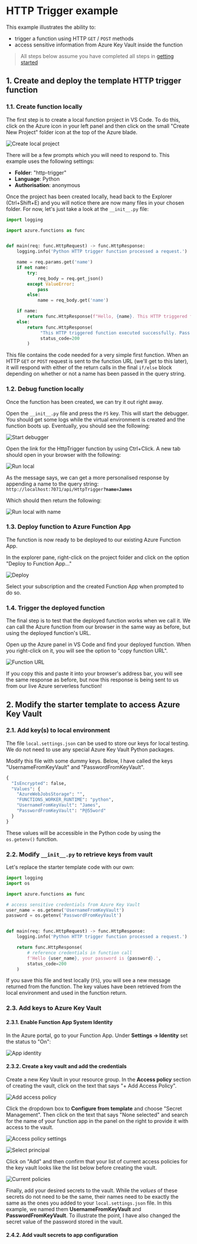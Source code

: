 # HTTP Trigger example
This example illustrates the ability to:
* trigger a function using HTTP `GET` / `POST` methods
* access sensitive information from Azure Key Vault inside the function

> All steps below assume you have completed all steps in [getting started](https://github.com/James-Leslie/azure-functions#0-getting-started)

## 1. Create and deploy the template HTTP trigger function

### 1.1. Create function locally
The first step is to create a local function project in VS Code. To do this, click on the Azure icon in your left panel and then click on the small "Create New Project" folder icon at the top of the Azure blade.

![Create local project](https://github.com/James-Leslie/azure-functions/blob/main/images/1.6_create-local.png?raw=true)

There will be a few prompts which you will need to respond to. 
This example uses the following settings:
  * **Folder**: "http-trigger"
  * **Language**: Python
  * **Authorisation**: anonymous

Once the project has been created locally, head back to the Explorer (Ctrl+Shift+E) and you will notice there are now many files in your chosen folder. For now, let's just take a look at the `__init__.py` file:

```python
import logging

import azure.functions as func


def main(req: func.HttpRequest) -> func.HttpResponse:
    logging.info('Python HTTP trigger function processed a request.')

    name = req.params.get('name')
    if not name:
        try:
            req_body = req.get_json()
        except ValueError:
            pass
        else:
            name = req_body.get('name')

    if name:
        return func.HttpResponse(f"Hello, {name}. This HTTP triggered function executed successfully.")
    else:
        return func.HttpResponse(
             "This HTTP triggered function executed successfully. Pass a name in the query string or in the request body for a personalized response.",
             status_code=200
        )
```

This file contains the code needed for a very simple first function. When an HTTP `GET` or `POST` request is sent to the function URL (we'll get to this later), it will respond with either of the return calls in the final `if/else` block depending on whether or not a name has been passed in the query string.

### 1.2. Debug function locally
Once the function has been created, we can try it out right away.

Open the `__init__.py` file and press the `F5` key. This will start the debugger. You should get some logs while the virtual environment is created and the function boots up. Eventually, you should see the following:

![Start debugger](https://github.com/James-Leslie/azure-functions/blob/main/images/1.7_debug-local.png?raw=true)

Open the link for the HttpTrigger function by using Ctrl+Click. A new tab should open in your browser with the following:

![Run local](https://github.com/James-Leslie/azure-functions/blob/main/images/1.8_run-local.png?raw=true)

As the message says, we can get a more personalised response by appending a name to the query string:
`http://localhost:7071/api/HttpTrigger`**`?name=James`**

Which should then return the following:

![Run local with name](https://github.com/James-Leslie/azure-functions/blob/main/images/1.9_run-local-with-name.png?raw=true)

### 1.3. Deploy function to Azure Function App
The function is now ready to be deployed to our existing Azure Function App.

In the explorer pane, right-click on the project folder and click on the option "Deploy to Function App..."

![Deploy](https://github.com/James-Leslie/azure-functions/blob/main/images/1.10_deploy.png?raw=true)

Select your subscription and the created Function App when prompted to do so.

### 1.4. Trigger the deployed function
The final step is to test that the deployed function works when we call it. We can call the Azure function from our browser in the same way as before, but using the deployed function's URL.

Open up the Azure panel in VS Code and find your deployed function. When you right-click on it, you will see the option to "copy function URL". 

![Function URL](https://github.com/James-Leslie/azure-functions/blob/main/images/1.11_function-url.png?raw=true)

If you copy this and paste it into your browser's address bar, you will see the same response as before, but now this response is being sent to us from our live Azure serverless function!

## 2. Modify the starter template to access Azure Key Vault

### 2.1. Add key(s) to local environment
The file `local.settings.json` can be used to store our keys for local testing. We do not need to use any special Azure Key Vault Python packages.

Modify this file with some dummy keys. Below, I have called the keys "UsernameFromKeyVault" and "PasswordFromKeyVault".

```python
{
  "IsEncrypted": false,
  "Values": {
    "AzureWebJobsStorage": "",
    "FUNCTIONS_WORKER_RUNTIME": "python",
    "UsernameFromKeyVault": "James",
    "PasswordFromKeyVault": "P@55word"
  }
}
```

These values will be accessible in the Python code by using the `os.getenv()` function.

### 2.2. Modify `__init__.py` to retrieve keys from vault
Let's replace the starter template code with our own:

```python
import logging
import os

import azure.functions as func

# access sensitive credentials from Azure Key Vault
user_name = os.getenv('UsernameFromKeyVault')
password = os.getenv('PasswordFromKeyVault')


def main(req: func.HttpRequest) -> func.HttpResponse:
    logging.info('Python HTTP trigger function processed a request.')

    return func.HttpResponse(
        # reference credentials in function call
        f'Hello {user_name}, your password is {password}.',
        status_code=200
    )
```

If you save this file and test locally (`F5`), you will see a new message returned from the function. The key values have been retrieved from the local environment and used in the function return.

### 2.3. Add keys to Azure Key Vault

#### 2.3.1. Enable Function App System Identity
In the Azure portal, go to your Function App. Under **Settings -> Identity** set the status to "On":

![App identity](https://github.com/James-Leslie/azure-functions/blob/main/images/2.1_app-identity.png?raw=true)

#### 2.3.2. Create a key vault and add the credentials
Create a new Key Vault in your resource group. In the **Access policy** section of creating the vault, click on the text that says "+ Add Access Policy".

![Add access policy](https://github.com/James-Leslie/azure-functions/blob/main/images/2.2_add-access-policy.png?raw=true)

Click the dropdown box to **Configure from template** and choose "Secret Management". Then click on the text that says "None selected" and search for the name of your function app in the panel on the right to provide it with access to the vault.

![Access policy settings](https://github.com/James-Leslie/azure-functions/blob/main/images/2.3_access-policy-settings.png?raw=true)

![Select principal](https://github.com/James-Leslie/azure-functions/blob/main/images/2.4_select-principal.png?raw=true)

Click on "Add" and then confirm that your list of current access policies for the key vault looks like the list below before creating the vault.

![Current policies](https://github.com/James-Leslie/azure-functions/blob/main/images/2.5_current-access-policies.png?raw=true)

Finally, add your desired secrets to the vault. While the _values_ of these secrets do not need to be the same, their names need to be exactly the same as the ones you added to your `local.settings.json` file. In this example, we named them **UsernameFromKeyVault** and **PasswordFromKeyVault**. To illustrate the point, I have also changed the secret value of the password stored in the vault.

#### 2.4.2. Add vault secrets to app configuration

